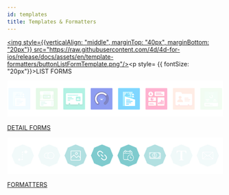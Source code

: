 ```yaml
---
id: templates
title: Templates & Formatters
---
```



<div markdown="1" style= {{ textAlign: "center", marginTop: "20px", marginBottom: "20px", height: "250px", width: "100%" }}>

<a className="button button--outline button--secondary" href="custom-listform-templates"><img style={{verticalAlign: "middle", marginTop: "40px", marginBottom: "20px"}} src="https://raw.githubusercontent.com/4d/4d-for-ios/release/docs/assets/en/template-formatters/buttonListFormTemplate.png"/><p style= {{ fontSize: "20px"}}>LIST FORMS</p></a>
</div>

<div markdown="1" style={{ textAlign: "center", marginTop: "20px", marginBottom: "20px", height: "250px", width: "100%" }}>
<a className="button button--outline button--secondary" href="custom-detailform-templates"><img style={{verticalAlign: "middle", marginTop: "40px", marginBottom: "20px"}} src="https://raw.githubusercontent.com/4d/4d-for-ios/release/docs/assets/en/template-formatters/buttonDetailFormTemplate.png"/><p style={{ fontSize: "20px"}}>DETAIL FORMS</p></a>
</div>

<div markdown="1" style={{ textAlign: "center", marginTop: "20px", marginBottom: "20px", height: "250px", width: "100%" }}>
<a className="button button--outline button--secondary" href="custom-data-formatters"><img style={{verticalAlign: "middle", marginTop: "40px", marginBottom: "20px"}} src="https://raw.githubusercontent.com/4d/4d-for-ios/release/docs/assets/en/template-formatters/buttonFormatters.png"/><p style={{ fontSize: "20px"}}>FORMATTERS</p></a>
</div>
